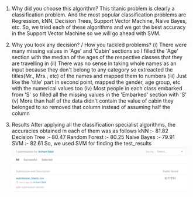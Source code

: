 1) Why did you choose this algorithm?
   This titanic problem is clearly a classification problem. And the most popular classification problems are Regression, kNN, Decision Trees, Support Vector Machine, Naive Bayes,    etc. So, we tried each of these algorithms and we got the best accuracy in the Support Vector Machine so we will go ahead with SVM.
   
2) Why you took any decision? / How you tackled problems?
   (i) There were many missing values in 'Age' and 'Cabin' sections so I filled the 'Age' section with the median of the ages of the respective classes that they are travelling in
  (ii) There was no sense in taking whole names as an input because they don't belong to any category so extreacted the titles(Mr., Mrs., etc) of the names and mapped them to             numbers
 (iii) Just like the 'title' part in second point, mapped the gender, age group, etc with the numerical values too
  (iv) Most people in each class embarked from 'S' so filled all the missing values in the 'Embarked' section with 'S'
   (v) More than half of the data didn't contain the value of cabin they belonged to so removed that column instead of assuming half the column
   

3) Results
   After applying all the classification specialist algorithms, the accuracies obtained in each of them was as follows
   kNN :- 81.82
   Decision Tree :- 80.47
   Random Forest :- 80.25
   Naive Bayes :- 79.91
   SVM :- 82.61
   So, we used SVM for finding the test_results
   ![alt text](https://github.com/bob2510/STEPIN_MiniProject_ML/blob/Main/SET0_titanic/titanic.PNG?raw=true)
